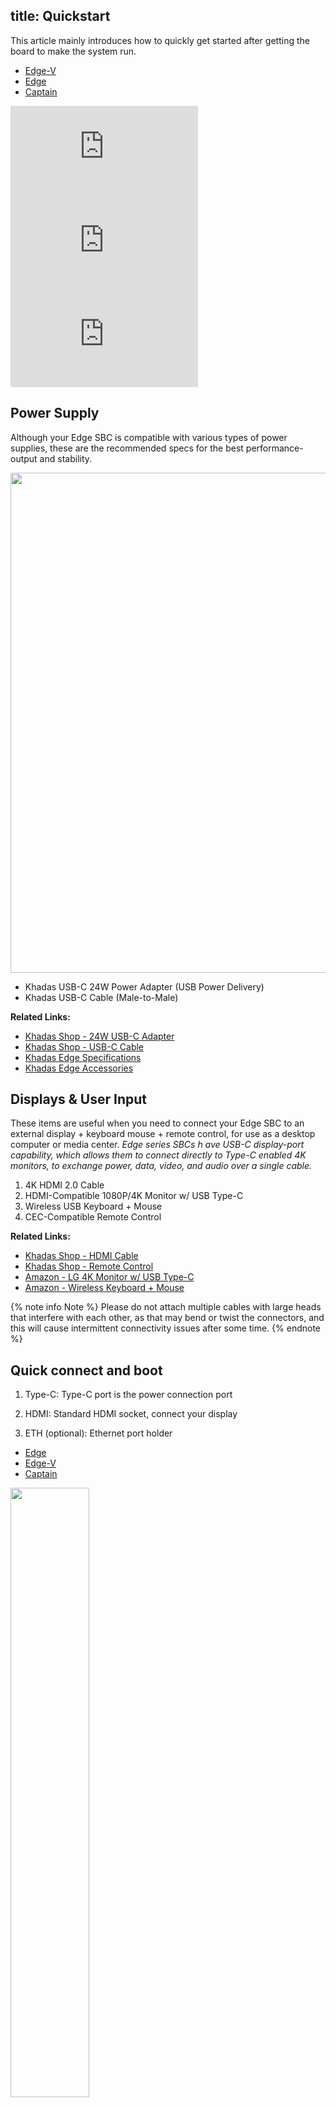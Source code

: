 title: Quickstart
---

This article mainly introduces how to quickly get started after getting the board to make the system run.

<ul class="nav nav-tabs" id="myTab" role="tablist">
  <li class="nav-item" role="presentation">
    <a class="nav-link active" id="edge-v-tab" data-toggle="tab" href="#edge-v-q" role="tab" aria-controls="edge-v" aria-selected="true">Edge-V</a>
  </li>
  <li class="nav-item" role="presentation">
    <a class="nav-link" id="edge-tab" data-toggle="tab" href="#edge-q" role="tab" aria-controls="edge" aria-selected="false">Edge</a>
  </li>
  <li class="nav-item" role="presentation">
    <a class="nav-link" id="captain-tab" data-toggle="tab" href="#captain-q" role="tab" aria-controls="captain" aria-selected="false">Captain</a>
  </li>
</ul>
<div class="tab-content" id="myTabContent">
<div class="tab-pane fade show active" id="edge-v-q" role="tabpanel" aria-labelledby="edge-v-tab">

<iframe class="bilibili" src="https://www.youtube.com/embed/-e-LjtqjCsM" title="YouTube video player" frameborder="0" allow="accelerometer; autoplay; clipboard-write; encrypted-media; gyroscope; picture-in-picture" allowfullscreen></iframe>

</div>
<div class="tab-pane fade" id="edge-q" role="tabpanel" aria-labelledby="edge-tab">

<iframe class="bilibili" src="https://www.youtube.com/embed/6D5iG3COopc" title="YouTube video player" frameborder="0" allow="accelerometer; autoplay; clipboard-write; encrypted-media; gyroscope; picture-in-picture" allowfullscreen></iframe>

</div>
<div class="tab-pane fade" id="captain-q" role="tabpanel" aria-labelledby="captain-tab">

<iframe class="bilibili" src="https://www.youtube.com/embed/SJZWBQ97X44" title="YouTube video player" frameborder="0" allow="accelerometer; autoplay; clipboard-write; encrypted-media; gyroscope; picture-in-picture" allowfullscreen></iframe>

</div>
</div>

## Power Supply
Although your Edge SBC is compatible with various types of power supplies, these are the recommended specs for the best performance-output and stability.

<img src="/linux/images/edge/usb-c_adapter_24w_2.jpg" width=800px>

* Khadas USB-C 24W Power Adapter (USB Power Delivery)
* Khadas USB-C Cable (Male-to-Male)

**Related Links:**

* [Khadas Shop - 24W USB-C Adapter](https://www.khadas.com/product-page/usb-c-24w-adapter)
* [Khadas Shop - USB-C Cable](https://www.khadas.com/product-page/usb-c-cable-male-to-male)
* [Khadas Edge Specifications](https://khadas.com/edge)
* [Khadas Edge Accessories](https://www.khadas.com/edge-add-ons)

## Displays & User Input
These items are useful when you need to connect your Edge SBC to an external display + keyboard mouse + remote control, for use as a desktop computer or media center. *Edge series SBCs h
ave USB-C display-port capability, which allows them to connect directly to Type-C enabled 4K monitors, to exchange power, data, video, and audio over a single cable.*

1. 4K HDMI 2.0 Cable
2. HDMI-Compatible 1080P/4K Monitor w/ USB Type-C
3. Wireless USB Keyboard + Mouse
4. CEC-Compatible Remote Control

**Related Links:**
* [Khadas Shop - HDMI Cable](https://www.khadas.com/product-page/hdmi-cable)
* [Khadas Shop - Remote Control](https://www.khadas.com/product-page/ir-remote)
* [Amazon - LG 4K Monitor w/ USB Type-C](https://www.amazon.com/LG-27UD88-W-LED-Lit-Monitor-Type-C/dp/B01CDYB0QS/ref=sr_1_7?ie=UTF8&qid=1543993886&sr=8-7&keywords=usb-c+compatible+monitor)
* [Amazon - Wireless Keyboard + Mouse](https://www.amazon.com/s/ref=nb_sb_noss?url=search-alias%3Delectronics&field-keywords=wireless+keyboard+and+mouse&rh=n%3A172282%2Ck%3Awireless+keyboard+and+mouse)

{% note info Note %}
Please do not attach multiple cables with large heads that interfere with each other, as that may bend or twist the connectors, and this will cause intermittent connectivity issues after
 some time.
{% endnote %}

## Quick connect and boot

1. Type-C: Type-C port is the power connection port

2. HDMI: Standard HDMI socket, connect your display

3. ETH (optional): Ethernet port holder

<ul class="nav nav-tabs" id="myTab" role="tablist">
  <li class="nav-item" role="presentation">
    <a class="nav-link active" id="edge-tab" data-toggle="tab" href="#edge" role="tab" aria-controls="edge" aria-selected="true">Edge</a>
  </li>
  <li class="nav-item" role="presentation">
    <a class="nav-link" id="edge-v-tab" data-toggle="tab" href="#edge-v" role="tab" aria-controls="edge-v" aria-selected="false">Edge-V</a>
  </li>
  <li class="nav-item" role="presentation">
    <a class="nav-link" id="captain-tab" data-toggle="tab" href="#captain" role="tab" aria-controls="Captain" aria-selected="false">Captain</a>
  </li>
</ul>
<div class="tab-content" id="myTabContent">
<div class="tab-pane fade show active" id="edge" role="tabpanel" aria-labelledby="edge-tab">
<img src="/linux/images/edge/quick_start-edge.jpg" width="50%" height="50%">
</div>
<div class="tab-pane fade" id="edge-v" role="tabpanel" aria-labelledby="edge-v-tab">
<img src="/linux/images/edge/quick_start-edge-v.jpg" width="50%" height="50%">
</div>
<div class="tab-pane fade" id="captain" role="tabpanel" aria-labelledby="captain-tab">
<img src="/linux/images/edge/quick_start-captain.jpg" width="50%" height="50%">
</div>
</div>

After the power is turned on, it starts normally, and you can see the Khadas Logo on the display, and the white light flashes

## Troubleshooting

1. The blue light is always on and the boot screen is not seen: the WoL function is turned on, press the Power button to boot normally, turn off WOL->[How to use WOL](Wol.html)
2. Repeated restarts: insufficient power supply, please use the official recommended external power supply

## Commonly used documents

1. [Install OS into eMMC](InstallOsIntoEmmc.html)
2. [Install System into SD/USB Storage](InstallOsIntoSdusb.html)
3. [Enter Upgrade Mode](BootIntoUpgradeMode.html)
5. [Ubuntu Firmware](/linux/firmware/Vim1UbuntuFirmware.html)
6. [Wi-Fi](Wifi.html)

## Edge Website
For more information, please see our website, read more decumentation, or visit our forum.
* [Khadas Edge Homepage](https://www.khadas.com/edge)
* [Khadas Edge Forum](https://forum.khadas.com/c/Khadas-Edge)

